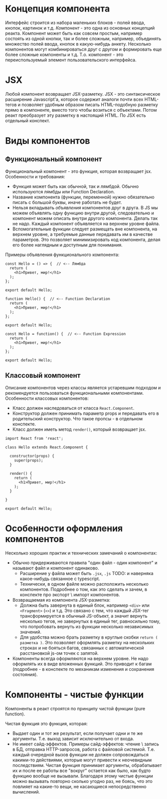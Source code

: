 # Концепция компонента

Интерфейс строится из набора маленьких блоков - полей ввода, кнопок, картинок и т.д. *Компонент* - это одна из основных концепций реакта. Компонент может быть как совсем простым, например состоять из одной кнопки, так и более сложным, например, объединять множество полей ввода, кнопок в какую-нибудь анкету. Несколько компонентов могут комбинироваться друг с другом и формировать еще более сложные компоненты и т.д. Т.о. компонент - это переиспользуемый элемент пользовательского интерфейса.

# JSX

Любой компонент возвращает JSX-разметку. JSX - это синтаксическое расширение Javascript'а, которое содержит аналоги почти всех HTML-тегов и позволяет удобным образом писать HTML-подобную разметку прямо в компоненте, вместо того чтобы возиться с объектами. Потом реакт преобразует эту разметку в настоящий HTML. По JSX есть отдельный конспект.

# Виды компонентов

## Функциональный компонент

Функциональный компонент - это функция, которая возвращает jsx. Особенности и требования:

* Функция может быть как обычной, так и лямбдой. Обычно используются лямбды или Function Declaration.
* Название компонента (функции, переменной) нужно обязательно писать с большой буквы, иначе работать не будет.
* Нельзя вкладывать *объявления* компонентов друг в друга. В JS мы можем объявлять одну функцию внутри другой, следовательно и компонент можем описать внутри другого компонента. Делать так не надо. Каждый компонент объявляется на верхнем уровне файла.
* Вспомогательные функции следует размещать вне компонента, на верхнем уровне, а требуемые данные передавать им в качестве параметров. Это позволяет минимизировать код компонента, делая его более наглядным и доступным для понимания.

Примеры объявления функционального компонента:

```react
const Hello = () => {  // <-- Лямбда
  return (
    <h1>Привет, мир!</h1>
  );
};

export default Hello;
```

```react
function Hello() {  // <-- Function Declaration
  return (
    <h1>Привет, мир!</h1>
  );
};

export default Hello;
```

```react
const Hello = function() {  // <-- Function Expression
  return (
    <h1>Привет, мир!</h1>
  );
};

export default Hello;
```

## Классовый компонент

Описание компонентов через классы является устаревшим подходом и рекомендуется пользоваться функциональными компонентами. Особенности классовых компонентов:

* Класс должен наследоваться от класса `React.Component`.
* Конструктор должен принимать параметр props и передавать его в родительский конструктор. Что такое пропсы - в отдельном конспекте.
* Класс должен иметь метод `render()`, который возвращает jsx.

```react
import React from 'react';

class Hello extends React.Component {

  constructor(props) {
    super(props);
  }

  render() {
    return (
      <h1>Привет, мир!</h1>
    );
  }

}

export default Hello;
```

# Особенности оформления компонентов

Несколько хороших практик и технических замечаний о компонентах:

* Обычно придерживаются правила "один файл - один компонент" и называют файл и компонент одинаково.
  * Расширение у файла может быть `.jsx`, `.js` TODO: и наверняка какое-нибудь связанное с typescript.
  * Технически, в одном файле можно расположить несколько компонентов. Подробнее о том, как это сделать и зачем, в конспекте про экспорт \ импорт компонентов.
* Возвращаемая из компонента JSX-разметка:
  * Должна быть завернута в единый блок, например `<div>` или `<Fragment>` (`<>`) и т.д. Это связано с тем, что каждый JSX-тег трансформируется в обычный JS-объект, а значит вернуть несколько тегов, не завернутых в единый тег, равносильно тому, что попробовать вернуть из функции несколько независимых значений.
  * Для удобства можно брать разметку в круглые скобки `return ( разметка )`. Это позволяет оформлять разметку на нескольких строках и не бояться багов, связанных с автоматической расстановкой js-ом точек с запятой.
* Компоненты всегда оформляются на верхнем уровне. Не надо оформлять их в виде вложенных функций. Это приводит к багам (подробнее - в конспекте по механикам изменения и сохранения состояния).

# Компоненты - чистые функции

Компоненты в реакт строятся по принципу чистой функции (pure function).

Чистая функция это функция, которая:

* Выдает один и тот же результат, если получает одни и те же аргументы. Т.е. выход зависит исключительно от входа.
* Не имеет сайд-эффектов. Примеры сайд-эффектов: чтение \ запись в БД, отправка HTTP-запросов, работа с файловой системой. Т.е. каждый очередной вызов функции не должен сопровождаться какими-то действиями, которые могут привести к неочевидным последствиям. Чистая функция принимает аргументы, обрабатывает их и после ее работы все "вокруг" остается как было, как будто функцию вообще не вызывали. Благодаря этому чистые функции можно вызывать повторно сколько угодно раз, не боясь, что это повлияет на какие-то вещи, не касающиеся непосредственно вычислений.

